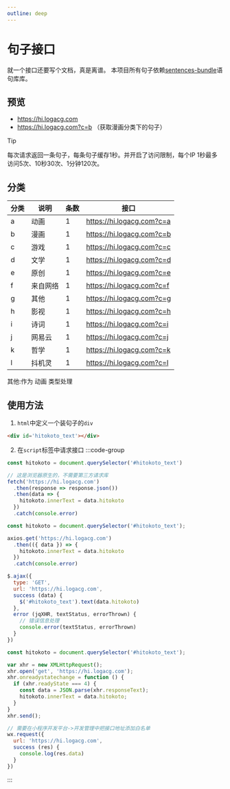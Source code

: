 ```yaml
---
outline: deep
---
```


# 句子接口

就一个接口还要写个文档，真是离谱。
本项目所有句子依赖[sentences-bundle](https://github.com/hitokoto-osc/sentences-bundle)语句库库。

## 预览
* <https://hi.logacg.com>
* <https://hi.logacg.com?c=b> （获取漫画分类下的句子）

> [!TIP]
> 每次请求返回一条句子，每条句子缓存1秒。并开启了访问限制，每个IP 1秒最多访问5次、10秒30次、1分钟120次。
<!-- > a:动画 b:漫画 c:游戏 d:文学 e:原创 f:来自网络 g:其他 h:影视 i:诗词 j:网易云 k:哲学 l:抖机灵 其他:作为 动画 类型处理 -->

## 分类

| 分类 | 说明     | 条数 | 接口                      |
| ---- | -------- | ---- | ------------------------- |
| a    | 动画     | 1    | https://hi.logacg.com?c=a |
| b    | 漫画     | 1    | https://hi.logacg.com?c=b |
| c    | 游戏     | 1    | https://hi.logacg.com?c=c |
| d    | 文学     | 1    | https://hi.logacg.com?c=d |
| e    | 原创     | 1    | https://hi.logacg.com?c=e |
| f    | 来自网络 | 1    | https://hi.logacg.com?c=f |
| g    | 其他     | 1    | https://hi.logacg.com?c=g |
| h    | 影视     | 1    | https://hi.logacg.com?c=h |
| i    | 诗词     | 1    | https://hi.logacg.com?c=i |
| j    | 网易云   | 1    | https://hi.logacg.com?c=j |
| k    | 哲学     | 1    | https://hi.logacg.com?c=k |
| l    | 抖机灵   | 1    | https://hi.logacg.com?c=l |

其他:作为 动画 类型处理

## 使用方法

1. `html`中定义一个装句子的`div`
```html
<div id='hitokoto_text'></div>
```

2. 在`script`标签中请求接口
:::code-group
```js [Fetch API]
const hitokoto = document.querySelector('#hitokoto_text')

// 这是浏览器原生的，不需要第三方请求库
fetch('https://hi.logacg.com')
  .then(response => response.json())
  .then(data => {
    hitokoto.innerText = data.hitokoto
  })
  .catch(console.error)
```

```js [Axios]
const hitokoto = document.querySelector('#hitokoto_text');

axios.get('https://hi.logacg.com')
  .then(({ data }) => {
    hitokoto.innerText = data.hitokoto
  })
  .catch(console.error)
```

```js [jQuery]
$.ajax({
  type: 'GET',
  url: 'https://hi.logacg.com',
  success (data) {
    $('#hitokoto_text').text(data.hitokoto)
  },
  error (jqXHR, textStatus, errorThrown) {
    // 错误信息处理
    console.error(textStatus, errorThrown)
  }
})
```

```js [XMLHttpRequest]
const hitokoto = document.querySelector('#hitokoto_text');

var xhr = new XMLHttpRequest();
xhr.open('get', 'https://hi.logacg.com');
xhr.onreadystatechange = function () {
  if (xhr.readyState === 4) {
    const data = JSON.parse(xhr.responseText);
    hitokoto.innerText = data.hitokoto;
  }
}
xhr.send();
```

```js [小程序]
// 需要在小程序开发平台->开发管理中把接口地址添加白名单
wx.request({
  url: 'https://hi.logacg.com',
  success (res) {
    console.log(res.data)
  }
})
```
:::
